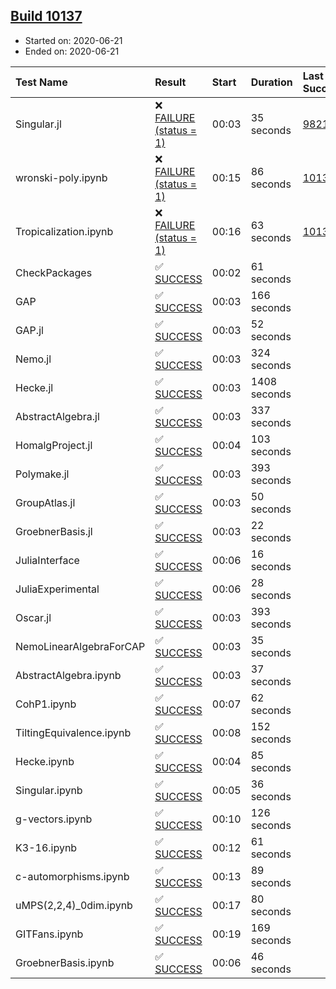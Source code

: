 ## [Build 10137](https://oscarci.mathematik.uni-kl.de/job/oscar/10137/)

* Started on: 2020-06-21
* Ended on: 2020-06-21

| Test Name    | Result | Start | Duration | Last Success | First Failure |
|:-------------|:-------|:------|:---------|:-------------|:--------------|
| Singular.jl | ❌ [FAILURE (status = 1)](https://oscarci.mathematik.uni-kl.de/job/oscar/10137/artifact/logs/build-10137/Singular.jl.log) | 00:03 | 35 seconds | [9821](https://oscarci.mathematik.uni-kl.de/job/oscar/9821/) | [9822](https://oscarci.mathematik.uni-kl.de/job/oscar/9822/) |
| wronski-poly.ipynb | ❌ [FAILURE (status = 1)](https://oscarci.mathematik.uni-kl.de/job/oscar/10137/artifact/logs/build-10137/wronski-poly.ipynb.log) | 00:15 | 86 seconds | [10134](https://oscarci.mathematik.uni-kl.de/job/oscar/10134/) | [10135](https://oscarci.mathematik.uni-kl.de/job/oscar/10135/) |
| Tropicalization.ipynb | ❌ [FAILURE (status = 1)](https://oscarci.mathematik.uni-kl.de/job/oscar/10137/artifact/logs/build-10137/Tropicalization.ipynb.log) | 00:16 | 63 seconds | [10133](https://oscarci.mathematik.uni-kl.de/job/oscar/10133/) | [10134](https://oscarci.mathematik.uni-kl.de/job/oscar/10134/) |
| CheckPackages | ✅ [SUCCESS](https://oscarci.mathematik.uni-kl.de/job/oscar/10137/artifact/logs/build-10137/CheckPackages.log) | 00:02 | 61 seconds |  |  |
| GAP | ✅ [SUCCESS](https://oscarci.mathematik.uni-kl.de/job/oscar/10137/artifact/logs/build-10137/GAP.log) | 00:03 | 166 seconds |  |  |
| GAP.jl | ✅ [SUCCESS](https://oscarci.mathematik.uni-kl.de/job/oscar/10137/artifact/logs/build-10137/GAP.jl.log) | 00:03 | 52 seconds |  |  |
| Nemo.jl | ✅ [SUCCESS](https://oscarci.mathematik.uni-kl.de/job/oscar/10137/artifact/logs/build-10137/Nemo.jl.log) | 00:03 | 324 seconds |  |  |
| Hecke.jl | ✅ [SUCCESS](https://oscarci.mathematik.uni-kl.de/job/oscar/10137/artifact/logs/build-10137/Hecke.jl.log) | 00:03 | 1408 seconds |  |  |
| AbstractAlgebra.jl | ✅ [SUCCESS](https://oscarci.mathematik.uni-kl.de/job/oscar/10137/artifact/logs/build-10137/AbstractAlgebra.jl.log) | 00:03 | 337 seconds |  |  |
| HomalgProject.jl | ✅ [SUCCESS](https://oscarci.mathematik.uni-kl.de/job/oscar/10137/artifact/logs/build-10137/HomalgProject.jl.log) | 00:04 | 103 seconds |  |  |
| Polymake.jl | ✅ [SUCCESS](https://oscarci.mathematik.uni-kl.de/job/oscar/10137/artifact/logs/build-10137/Polymake.jl.log) | 00:03 | 393 seconds |  |  |
| GroupAtlas.jl | ✅ [SUCCESS](https://oscarci.mathematik.uni-kl.de/job/oscar/10137/artifact/logs/build-10137/GroupAtlas.jl.log) | 00:03 | 50 seconds |  |  |
| GroebnerBasis.jl | ✅ [SUCCESS](https://oscarci.mathematik.uni-kl.de/job/oscar/10137/artifact/logs/build-10137/GroebnerBasis.jl.log) | 00:03 | 22 seconds |  |  |
| JuliaInterface | ✅ [SUCCESS](https://oscarci.mathematik.uni-kl.de/job/oscar/10137/artifact/logs/build-10137/JuliaInterface.log) | 00:06 | 16 seconds |  |  |
| JuliaExperimental | ✅ [SUCCESS](https://oscarci.mathematik.uni-kl.de/job/oscar/10137/artifact/logs/build-10137/JuliaExperimental.log) | 00:06 | 28 seconds |  |  |
| Oscar.jl | ✅ [SUCCESS](https://oscarci.mathematik.uni-kl.de/job/oscar/10137/artifact/logs/build-10137/Oscar.jl.log) | 00:03 | 393 seconds |  |  |
| NemoLinearAlgebraForCAP | ✅ [SUCCESS](https://oscarci.mathematik.uni-kl.de/job/oscar/10137/artifact/logs/build-10137/NemoLinearAlgebraForCAP.log) | 00:03 | 35 seconds |  |  |
| AbstractAlgebra.ipynb | ✅ [SUCCESS](https://oscarci.mathematik.uni-kl.de/job/oscar/10137/artifact/logs/build-10137/AbstractAlgebra.ipynb.log) | 00:03 | 37 seconds |  |  |
| CohP1.ipynb | ✅ [SUCCESS](https://oscarci.mathematik.uni-kl.de/job/oscar/10137/artifact/logs/build-10137/CohP1.ipynb.log) | 00:07 | 62 seconds |  |  |
| TiltingEquivalence.ipynb | ✅ [SUCCESS](https://oscarci.mathematik.uni-kl.de/job/oscar/10137/artifact/logs/build-10137/TiltingEquivalence.ipynb.log) | 00:08 | 152 seconds |  |  |
| Hecke.ipynb | ✅ [SUCCESS](https://oscarci.mathematik.uni-kl.de/job/oscar/10137/artifact/logs/build-10137/Hecke.ipynb.log) | 00:04 | 85 seconds |  |  |
| Singular.ipynb | ✅ [SUCCESS](https://oscarci.mathematik.uni-kl.de/job/oscar/10137/artifact/logs/build-10137/Singular.ipynb.log) | 00:05 | 36 seconds |  |  |
| g-vectors.ipynb | ✅ [SUCCESS](https://oscarci.mathematik.uni-kl.de/job/oscar/10137/artifact/logs/build-10137/g-vectors.ipynb.log) | 00:10 | 126 seconds |  |  |
| K3-16.ipynb | ✅ [SUCCESS](https://oscarci.mathematik.uni-kl.de/job/oscar/10137/artifact/logs/build-10137/K3-16.ipynb.log) | 00:12 | 61 seconds |  |  |
| c-automorphisms.ipynb | ✅ [SUCCESS](https://oscarci.mathematik.uni-kl.de/job/oscar/10137/artifact/logs/build-10137/c-automorphisms.ipynb.log) | 00:13 | 89 seconds |  |  |
| uMPS(2,2,4)_0dim.ipynb | ✅ [SUCCESS](https://oscarci.mathematik.uni-kl.de/job/oscar/10137/artifact/logs/build-10137/uMPS-2-2-4-_0dim.ipynb.log) | 00:17 | 80 seconds |  |  |
| GITFans.ipynb | ✅ [SUCCESS](https://oscarci.mathematik.uni-kl.de/job/oscar/10137/artifact/logs/build-10137/GITFans.ipynb.log) | 00:19 | 169 seconds |  |  |
| GroebnerBasis.ipynb | ✅ [SUCCESS](https://oscarci.mathematik.uni-kl.de/job/oscar/10137/artifact/logs/build-10137/GroebnerBasis.ipynb.log) | 00:06 | 46 seconds |  |  |
